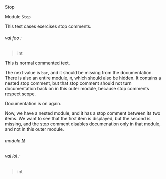 Stop

Module `Stop`

This test cases exercises stop comments.

<a id="val-foo"></a>

###### val foo :

> int

This is normal commented text.

The next value is `bar`, and it should be missing from the documentation. There is also an entire module, `M`, which should also be hidden. It contains a nested stop comment, but that stop comment should not turn documentation back on in this outer module, because stop comments respect scope.

Documentation is on again.

Now, we have a nested module, and it has a stop comment between its two items. We want to see that the first item is displayed, but the second is missing, and the stop comment disables documenation only in that module, and not in this outer module.

<a id="module-N"></a>

###### module [N](Stop.N.md)

<a id="val-lol"></a>

###### val lol :

> int
